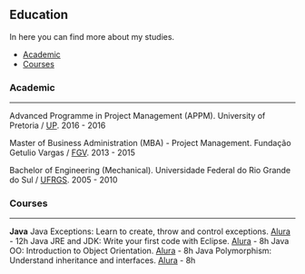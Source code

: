 ## Education

In here you can find more about my studies.

- [Academic]()
- [Courses]()


### Academic
---

Advanced Programme in Project Management (APPM). University of Pretoria / [UP](https://www.up.ac.za). 2016 - 2016

Master of Business Administration (MBA) - Project Management. Fundação Getulio Vargas / [FGV](https://portal.fgv.br). 2013 - 2015

Bachelor of Engineering (Mechanical). Universidade Federal do Rio Grande do Sul / [UFRGS](http://www.ufrgs.br/ufrgs/inicial). 2005 - 2010


### Courses
---

**Java**
Java Exceptions: Learn to create, throw and control exceptions. [Alura](https://www.alura.com.br) - 12h
Java JRE and JDK: Write your first code with Eclipse. [Alura](https://www.alura.com.br) - 8h
Java OO: Introduction to Object Orientation. [Alura](https://www.alura.com.br) - 8h
Java Polymorphism: Understand inheritance and interfaces. [Alura](https://www.alura.com.br) - 8h
